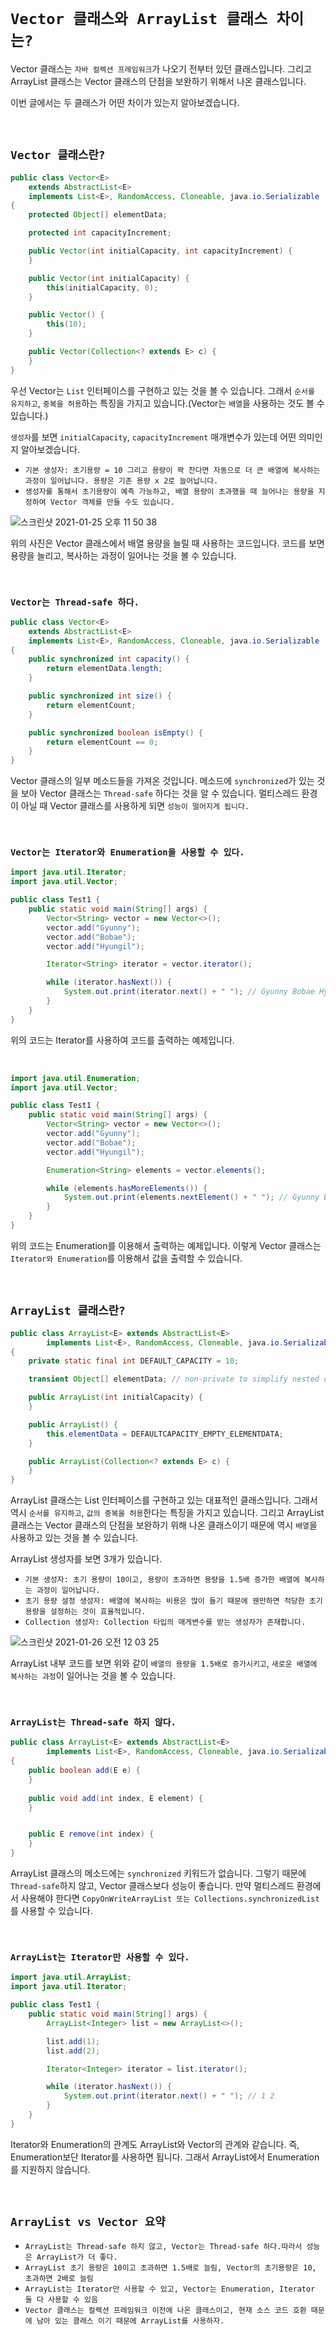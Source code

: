 # `Vector 클래스와 ArrayList 클래스 차이는?`

Vector 클래스는 `자바 컬렉션 프레임워크`가 나오기 전부터 있던 클래스입니다. 그리고 ArrayList 클래스는 Vector 클래스의 단점을 보완하기 위해서 나온 클래스입니다. 

이번 글에서는 두 클래스가 어떤 차이가 있는지 알아보겠습니다.

<br>

## `Vector 클래스란?`

```java
public class Vector<E>
    extends AbstractList<E>
    implements List<E>, RandomAccess, Cloneable, java.io.Serializable
{
    protected Object[] elementData;

    protected int capacityIncrement;

    public Vector(int initialCapacity, int capacityIncrement) {
    }

    public Vector(int initialCapacity) {
        this(initialCapacity, 0);
    }

    public Vector() {
        this(10);
    }

    public Vector(Collection<? extends E> c) {
    }
}
``` 

우선 Vector는 `List` 인터페이스를 구현하고 있는 것을 볼 수 있습니다. 그래서 `순서를 유지하고`, `중복을 허용`하는 특징을 가지고 있습니다.(Vector는 `배열`을 사용하는 것도 볼 수 있습니다.)

`생성자`를 보면 `initialCapacity`, `capacityIncrement` 매개변수가 있는데 어떤 의미인지 알아보겠습니다. 

- `기본 생성자: 초기용량 = 10 그리고 용량이 꽉 찬다면 자동으로 더 큰 배열에 복사하는 과정이 일어납니다. 용량은 기존 용량 x 2로 늘어납니다.`
- `생성자를 통해서 초기용량이 예측 가능하고, 배열 용량이 초과했을 때 늘어나는 용량을 지정하여 Vector 객체를 만들 수도 있습니다.`

![스크린샷 2021-01-25 오후 11 50 38](https://user-images.githubusercontent.com/45676906/105721705-3546c500-5f68-11eb-96fd-9cfcb00306d8.png)

위의 사진은 Vector 클래스에서 배열 용량을 늘릴 때 사용하는 코드입니다. 코드를 보면 용량을 늘리고, 복사하는 과정이 일어나는 것을 볼 수 있습니다. 

<br>

### `Vector는 Thread-safe 하다.`

```java
public class Vector<E>
    extends AbstractList<E>
    implements List<E>, RandomAccess, Cloneable, java.io.Serializable
{
    public synchronized int capacity() {
        return elementData.length;
    }

    public synchronized int size() {
        return elementCount;
    }

    public synchronized boolean isEmpty() {
        return elementCount == 0;
    }
}
```

Vector 클래스의 일부 메소드들을 가져온 것입니다. 메소드에 `synchronized`가 있는 것을 보아 Vector 클래스는 `Thread-safe` 하다는 것을 알 수 있습니다. 
멀티스레드 환경이 아닐 때 Vector 클래스를 사용하게 되면 `성능이 떨어지게 됩니다.`

<br>

### `Vector는 Iterator와 Enumeration을 사용할 수 있다.`

```java
import java.util.Iterator;
import java.util.Vector;

public class Test1 {
    public static void main(String[] args) {
        Vector<String> vector = new Vector<>();
        vector.add("Gyunny");
        vector.add("Bobae");
        vector.add("Hyungil");

        Iterator<String> iterator = vector.iterator();

        while (iterator.hasNext()) {
            System.out.print(iterator.next() + " "); // Gyunny Bobae Hyungil 
        }
    }
}
```

위의 코드는 Iterator를 사용하여 코드를 출력하는 예제입니다. 

<br>

```java
import java.util.Enumeration;
import java.util.Vector;

public class Test1 {
    public static void main(String[] args) {
        Vector<String> vector = new Vector<>();
        vector.add("Gyunny");
        vector.add("Bobae");
        vector.add("Hyungil");

        Enumeration<String> elements = vector.elements();

        while (elements.hasMoreElements()) {
            System.out.print(elements.nextElement() + " "); // Gyunny Bobae Hyungil 
        }
    }
}
```

위의 코드는 Enumeration를 이용해서 출력하는 예제입니다. 이렇게 Vector 클래스는 `Iterator와 Enumeration`를 이용해서 값을 출력할 수 있습니다. 

<br>

## `ArrayList 클래스란?`

```java
public class ArrayList<E> extends AbstractList<E>
        implements List<E>, RandomAccess, Cloneable, java.io.Serializable
{
    private static final int DEFAULT_CAPACITY = 10;

    transient Object[] elementData; // non-private to simplify nested class access

    public ArrayList(int initialCapacity) {
    }

    public ArrayList() {
        this.elementData = DEFAULTCAPACITY_EMPTY_ELEMENTDATA;
    }

    public ArrayList(Collection<? extends E> c) {
    }
}
```

ArrayList 클래스는 List 인터페이스를 구현하고 있는 대표적인 클래스입니다. 그래서 역시 `순서를 유지하고`, `값의 중복을 허용`한다는 특징을 가지고 있습니다. 
그리고 ArrayList 클래스는 Vector 클래스의 단점을 보완하기 위해 나온 클래스이기 때문에 역시 `배열`을 사용하고 있는 것을 볼 수 있습니다. 

ArrayList 생성자를 보면 3개가 있습니다. 

- `기본 생성자: 초기 용량이 10이고, 용량이 초과하면 용량을 1.5배 증가한 배열에 복사하는 과정이 일어납니다.`
- `초기 용량 설정 생성자: 배열에 복사하는 비용은 많이 들기 때문에 웬만하면 적당한 초기 용량을 설정하는 것이 효율적입니다.`
- `Collection 생성자: Collection 타입의 매게변수를 받는 생성자가 존재합니다.`

![스크린샷 2021-01-26 오전 12 03 25](https://user-images.githubusercontent.com/45676906/105723317-fe71ae80-5f69-11eb-954a-fcca77676662.png)

ArrayList 내부 코드를 보면 위와 같이 `배열의 용량을 1.5배로 증가시키고`, `새로운 배열에 복사하는 과정`이 일어나는 것을 볼 수 있습니다. 

<br>

### `ArrayList는 Thread-safe 하지 않다.`

```java
public class ArrayList<E> extends AbstractList<E>
        implements List<E>, RandomAccess, Cloneable, java.io.Serializable
{
    public boolean add(E e) {
    }
    
    public void add(int index, E element) {
    }


    public E remove(int index) {
    }
}
```

ArrayList 클래스의 메소드에는 `synchronized` 키워드가 없습니다. 그렇기 때문에 `Thread-safe`하지 않고, Vector 클래스보다 성능이 좋습니다. 
만약 멀티스레드 환경에서 사용해야 한다면 `CopyOnWriteArrayList 또는 Collections.synchronizedList`를 사용할 수 있습니다.

<br>

### `ArrayList는 Iterator만 사용할 수 있다.`

```java
import java.util.ArrayList;
import java.util.Iterator;

public class Test1 {
    public static void main(String[] args) {
        ArrayList<Integer> list = new ArrayList<>();

        list.add(1);
        list.add(2);

        Iterator<Integer> iterator = list.iterator();

        while (iterator.hasNext()) {
            System.out.print(iterator.next() + " "); // 1 2
        }
    }
}
```

Iterator와 Enumeration의 관계도 ArrayList와 Vector의 관계와 같습니다. 즉, Enumeration보단 Iterator를 사용하면 됩니다. 그래서 ArrayList에서 Enumeration를 지원하지 않습니다.

<br>

## `ArrayList vs Vector 요약`

- `ArrayList는 Thread-safe 하지 않고, Vector는 Thread-safe 하다.따라서 성능은 ArrayList가 더 좋다.`
- `ArrayList 초기 용량은 10이고 초과하면 1.5배로 늘림, Vector의 초기용량은 10, 초과하면 2배로 늘림`
- `ArrayList는 Iterator만 사용할 수 있고, Vector는 Enumeration, Iterator 둘 다 사용할 수 있음`
- `Vector 클래스는 컬렉션 프레임워크 이전에 나온 클래스이고, 현재 소스 코드 호환 때문에 남아 있는 클래스 이기 때문에 ArrayList를 사용하자.`



  